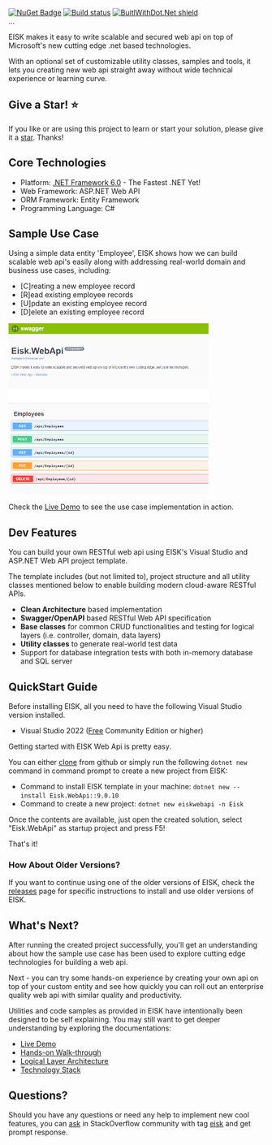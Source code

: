 [![NuGet Badge](https://buildstats.info/nuget/Eisk.WebApi)](https://www.nuget.org/packages/Eisk.WebApi/)  [![Build status](https://dev.azure.com/EiskOps/Eisk/_apis/build/status/Eisk-WebApi-TemplatePack-CI)](https://dev.azure.com/EiskOps/Eisk/_build/latest?definitionId=3) [![BuitlWithDot.Net shield](https://builtwithdot.net/project/334/eisk/badge)](https://builtwithdot.net/project/334/eisk)  
...

EISK makes it easy to write scalable and secured web api on top of Microsoft's new cutting edge .net based technologies. 

With an optional set of customizable utility classes, samples and tools, it lets you creating new web api straight away without wide technical experience or learning curve.

## Give a Star! :star:

If you like or are using this project to learn or start your solution, please give it a [star](https://github.com/EISK/eisk.webapi). Thanks!

## Core Technologies

* Platform: [.NET Framework 6.0](https://devblogs.microsoft.com/dotnet/announcing-net-6/) - The Fastest .NET Yet!
* Web Framework: ASP.NET Web API 
* ORM Framework: Entity Framework
* Programming Language: C#

## Sample Use Case

Using a simple data entity 'Employee', EISK shows how we can build scalable web api's easily along with addressing real-world domain and business use cases, including: 

* [C]reating a new employee record
* [R]ead existing employee records
* [U]pdate an existing employee record
* [D]elete an existing employee record

![eisk web api](https://github.com/EISK/eisk/blob/master/eisk-webapi-small.png)

Check the [Live Demo](https://eisk-webapi.azurewebsites.net) to see the use case implementation in action.

## Dev Features

You can build your own RESTful web api using EISK's Visual Studio and ASP.NET Web API project template. 

The template includes (but not limited to), project structure and all utility classes mentioned below to enable building modern cloud-aware RESTful APIs.

* **Clean Architecture** based implementation
* **Swagger/OpenAPI** based RESTful Web API specification
* **Base classes** for common CRUD functionalities and testing for logical layers (i.e. controller, domain, data layers)
* **Utility classes** to generate real-world test data
* Support for database integration tests with both in-memory database and SQL server

## QuickStart Guide

Before installing EISK, all you need to have the following Visual Studio version installed.

* Visual Studio 2022 ([Free](https://visualstudio.microsoft.com/vs/community/) Community Edition or higher)

Getting started with EISK Web Api is pretty easy. 

You can either [clone](https://github.com/EISK/eisk.webapi.git) from github or simply run the following `dotnet new` command in command prompt to create a new project from EISK:

* Command to install EISK template in your machine: `dotnet new --install Eisk.WebApi::9.0.10`
* Command to create a new project: `dotnet new eiskwebapi -n Eisk`

Once the contents are available, just open the created solution, select "Eisk.WebApi" as startup project and press F5!

That's it!

### How About Older Versions?

If you want to continue using one of the older versions of EISK, check the [releases](https://github.com/EISK/eisk.webapi/releases) page for specific instructions to install and use older versions of EISK.

## What's Next?

After running the created project successfully, you'll get an understanding about how the sample use case has been used to explore cutting edge technologies for building a web api.

Next - you can try some hands-on experience by creating your own api on top of your custom entity and see how quickly you can roll out an enterprise quality web api with similar quality and productivity. 

Utilities and code samples as provided in EISK have intentionally been designed to be self explaining. You may still want to get deeper understanding by exploring the documentations:

* [Live Demo](https://eisk-webapi.azurewebsites.net)
* [Hands-on Walk-through](https://eisk.github.io/docs/webapi/application-development/handson-walkthrough-create-service-api.html)
* [Logical Layer Architecture](https://eisk.github.io/docs/webapi/architecture/logical-layers.html)
* [Technology Stack](https://eisk.github.io/docs/webapi/technical-reference/technology-stack.html)

## Questions?

Should you have any questions or need any help to implement new cool features, you can [ask](https://stackoverflow.com/questions/ask?tags=eisk,webapi,asp.net-core&title=In%20EISK,%20How%20Do%20We%20..) in StackOverflow community with tag [eisk](https://stackoverflow.com/questions/tagged/eisk) and get prompt response.
